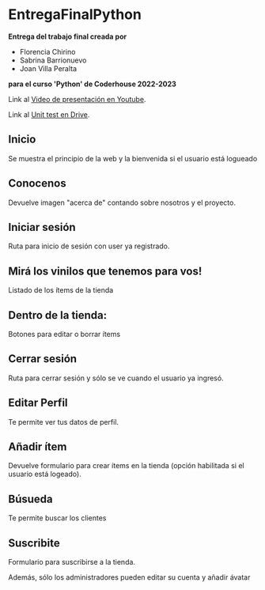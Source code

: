 # EntregaFinalPython
**Entrega del trabajo final creada por** 

- Florencia Chirino
- Sabrina Barrionuevo
- Joan Villa Peralta 

**para el curso 'Python' de Coderhouse 2022-2023**

Link al [Video de presentación en Youtube](https://www.youtube.com/watch?v=Z4JSlyhkQVY).

Link al [Unit test en Drive](https://docs.google.com/spreadsheets/u/1/d/1b8CiOnhYDR3ntaovYs3CtPZxMkpnsyCLtcowHsQDyM0/edit?usp=sharing).

## Inicio
Se muestra el principio de la web y la bienvenida si el usuario está logueado

## Conocenos

Devuelve imagen "acerca de" contando sobre nosotros y el proyecto.

## Iniciar sesión 

Ruta para inicio de sesión con user ya registrado.

## Mirá los vinilos que tenemos para vos!

Listado de los ítems de la tienda

## Dentro de la tienda:

Botones para editar o borrar ítems

## Cerrar sesión

Ruta para cerrar sesión y sólo se ve cuando el usuario ya ingresó.

## Editar Perfil

Te permite ver tus datos de perfil.


## Añadir ítem

Devuelve formulario para crear ítems en la tienda (opción habilitada si el usuario está logeado).

## Búsueda

Te permite buscar los clientes

## Suscribite

Formulario para suscribirse a la tienda. 


Además, sólo los administradores pueden editar su cuenta y añadir ávatar
